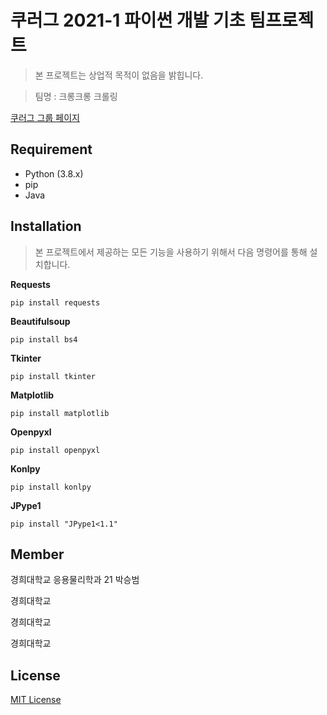 # 쿠러그 2021-1 파이썬 개발 기초 팀프로젝트
> 본 프로젝트는 상업적 목적이 없음을 밝힙니다.

> 팀명 : 크롱크롱 크롤링

[쿠러그 그룹 페이지](https://khlug.org/group/75683)

## Requirement
* Python (3.8.x)    
* pip
* Java

## Installation
> 본 프로젝트에서 제공하는 모든 기능을 사용하기 위해서 다음 명령어를 통해 설치합니다.
  
**Requests**

    pip install requests

**Beautifulsoup**

    pip install bs4

**Tkinter**

    pip install tkinter

**Matplotlib**

    pip install matplotlib

**Openpyxl**

    pip install openpyxl

**Konlpy**

    pip install konlpy

**JPype1**

    pip install "JPype1<1.1"

## Member
경희대학교 응용물리학과 21 박승범

경희대학교

경희대학교

경희대학교
## License
[MIT License](https://choosealicense.com/licenses/mit/)
